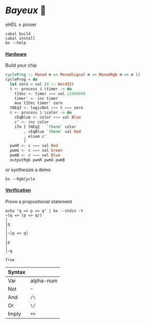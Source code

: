 # _Bayeux_ 🥐
eHDL &#8743; prover
```
cabal build
cabal install
bx --help
```

#### <ins>Hardware</ins>

Build your chip
```haskell
cycleProg :: Monad m => MonadSignal m => MonadRgb m => m ()
cycleProg = do
  let zero = val (0 :: Word32)
  t <- process $ \timer -> do
    t1Sec <- timer === val 12000000
    timer' <- inc timer
    mux t1Sec timer' zero
  tNEqZ <- logicNot =<< t === zero
  c <- process $ \color -> do
    cEqBlue <- color === val Blue
    c' <- inc color
    ifm [ tNEqZ   `thenm` color
        , cEqBlue `thenm` val Red
        , elsem c'
        ]
  pwmR <- c === val Red
  pwmG <- c === val Green
  pwmB <- c === val Blue
  outputRgb pwmR pwmG pwmB
```

or synthesize a demo
```
bx --RgbCycle
```

#### <ins>Verification</ins>

Prove a propositional statement
```
echo "q => p => q" | bx --stdin -t
~(q => (p => q))
│
│q
│
│~(p => q)
│
│p
│
│~q

True
```

| Syntax | |
|------|-------------|
| Var   | alpha-num |
| Not   | `~`  |
| And   | `/\` |
| Or    | `\/` |
| Imply | `=>` |

